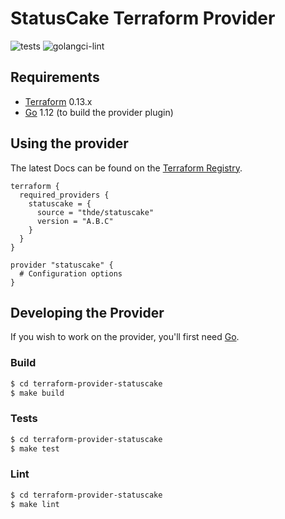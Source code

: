# StatusCake Terraform Provider

![tests](https://github.com/thde/terraform-provider-statuscake/workflows/test/badge.svg)
![golangci-lint](https://github.com/thde/terraform-provider-statuscake/workflows/golangci-lint/badge.svg)

## Requirements

- [Terraform](https://www.terraform.io/downloads.html) 0.13.x
- [Go](https://golang.org/doc/install) 1.12 (to build the provider plugin)

## Using the provider

The latest Docs can be found on the [Terraform Registry](https://registry.terraform.io/providers/thde/statuscake/latest/docs).

```hcl
terraform {
  required_providers {
    statuscake = {
      source = "thde/statuscake"
      version = "A.B.C"
    }
  }
}

provider "statuscake" {
  # Configuration options
}
```

## Developing the Provider

If you wish to work on the provider, you'll first need [Go](http://www.golang.org).

### Build

```sh
$ cd terraform-provider-statuscake
$ make build
```

### Tests

```sh
$ cd terraform-provider-statuscake
$ make test
```

### Lint

```sh
$ cd terraform-provider-statuscake
$ make lint
```
